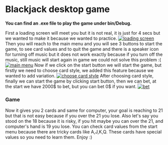 # Blackjack desktop game
**You can find an .exe file to play the game under bin/Debug.**

First a loading screen will meet you but it is not real, it is just for 4 secs but we wanted to make it because we wanted to practice.
[![loading screen](https://i.ibb.co/myw4wpD/loading-screen.png "loading screen")](https://i.ibb.co/myw4wpD/loading-screen.png "loading screen")
Then you will reach to the main menu and you will see 3 buttons to start the game, to see card values and to quit the game and there is a speaker icon for turning off music but it does not work exactly because if you turn off the music, still music will start again in game we could not solve this problem :(
[![main menu](https://i.ibb.co/8Yjb6r5/main-menu.png "main menu")](https://i.ibb.co/8Yjb6r5/main-menu.png "main menu")
Now if we click on the start button we will start the game, but firstly we need to choose card style, we added this feature because we wanted to add variation.
[![choose card style](https://i.ibb.co/QQPvSTX/choose-card-style.png "choose card style")](https://i.ibb.co/QQPvSTX/choose-card-style.png "choose card style")
After choosing card style, finally we can start the game by clicking start button, then we can bet, at the start we have 2000$ to bet, but you can bet 0$ if you want.
[![bet](https://i.ibb.co/GkhtmX7/image.png "bet")](https://i.ibb.co/GkhtmX7/image.png "bet")
### Game

Now it gives you 2 cards and same for computer, your goal is reaching to 21 but that is not easy because if you over the 21 you lose.
Also let's say you stood on the 18 because it is risky, if you hit maybe you can over the 21, and computer's hand is 19 you lose.
You can check card values from the start menu because there are tricky cards like A,J,K,Q.
These cards have special values so you need to learn them.
Enjoy :)
